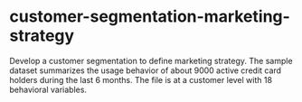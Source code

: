 # customer-segmentation-marketing-strategy
Develop a customer segmentation to define marketing strategy.
The sample dataset summarizes the usage behavior of about 9000 active credit card holders during the last 6 months. The file is at a customer level with 18 behavioral variables.
